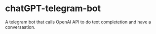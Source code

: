# chatGPT-telegram-bot
 A telegram bot that calls OpenAI API to do text completetion and have a conversaation.
 